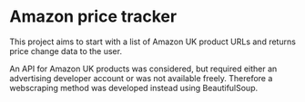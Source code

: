 # Amazon price tracker
This project aims to start with a list of Amazon UK product URLs and returns price change data to the user. 

An API for Amazon UK products was considered, but required either an advertising developer account or was not available freely. 
Therefore a webscraping method was developed instead using BeautifulSoup. 

